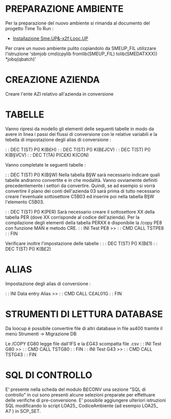 # PREPARAZIONE AMBIENTE
Per la preparazione del nuovo ambiente si rimanda al documento del progetto Time To Run : 
- [Installazione Sme.UP&-x2f;Looc.UP](Sorgenti/MB/DOC/A£BASE_INS)

Per crare un nuovo ambiente pulito copiandolo da SMEUP_FIL utilizzare l'istruzione 'sbmjob cmd(cpylib fromlib(SMEUP_FIL) tolib(SMEDATXXX)) *jobq(qbatch)'

# CREAZIONE AZIENDA
Creare l'ente AZI relativo all'azienda in conversione

# TABELLE

Vanno ripresi da modello gli elementi delle seguenti tabelle in modo da avere in linea i passi dei flussi di conversione con le relative variabili e la tebella di impostazione degli alias di conversione : 

 :  : DEC T(ST) P() K(B£H)
 :  : DEC T(ST) P() K(B£JCV)
 :  : DEC T(ST) P() K(B§VCV)
 :  : DEC T(TA) P(C£K) K(CON)

Vanno completate le seguenti tabelle : 

 :  : DEC T(ST) P() K(B§W)
Nella tabella B§W sarà necessario indicare quali tabelle andranno convertite e in che modalità.
Vanno ovviamente definiti precedentemente i settori da convertire. Quindi, se ad esempio si vorrà convertire il piano dei conti dell'azienda 03 sarà prima di tutto necessario creare l'eventuale sottosettore C5B03 ed inserire poi nella tabella B§W l'elemento C5B03.

 :  : DEC T(ST) P() K(PER)
Sarà necessario creare il sottosettore XX della tabella PER (dove XX corrisponde al codice dell'azienda). Per la compilazione degli elementi della tabella PERXX è disponibile la /copy PE8 con funzione MAN e metodo CRE.
 :  : INI Test PE8      >>
 :  : CMD CALL TSTPE8
 :  : FIN

Verificare inoltre l'impostazione delle tabelle : 
 :  : DEC T(ST) P() K(B£1)
 :  : DEC T(ST) P() K(B£2)

# ALIAS

Impostazione degli alias di conversione : 

 :  : INI Data entry Alias      >>
 :  : CMD CALL C£AL01G
 :  : FIN

# STRUMENTI DI LETTURA DATABASE

Da loocup è possibile convertire file di altri database in file as400 tramite il menù Strumenti -> Migrazione DB

Le /COPY £G80 legge file dall'IFS e la £G43 scompatta file .csv
 :  : INI Test G80      >>
 :  : CMD CALL TSTG80
 :  : FIN
 :  : INI Test G43      >>
 :  : CMD CALL TSTG43
 :  : FIN

# SQL DI CONTROLLO
E' presente nella scheda del modulo B£CONV una sezione "SQL di controllo" in cui sono presenti alcune selezioni preparate per effettuare delle verifiche di pre-conversione.
E' possibile aggiungere ulteriori istruzioni SQL modificando lo script LOA25_ CodiceAmbiente (ad esempio LOA25_ A7 ) in SCP_SET.
